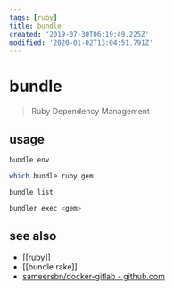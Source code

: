 ```yaml
---
tags: [ruby]
title: bundle
created: '2019-07-30T06:19:49.225Z'
modified: '2020-01-02T13:04:51.791Z'
---
```


# bundle

> Ruby Dependency Management

## usage
```sh
bundle env

which bundle ruby gem

bundle list

bundler exec <gem>
```

## see also
- [[ruby]]
- [[bundle rake]]
- [sameersbn/docker-gitlab - github.com](https://github.com/sameersbn/docker-gitlab/tree/e56b05963e86be76c6d17d9c6068a0d49e1e4306)
